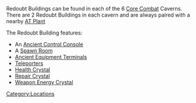 Redoubt Buildings can be found in each of the 6 [Core
Combat](/Core_Combat "wikilink") Caverns. There are 2 Redoubt Buildings
in each cavern and are always paired with a nearby [AT
Plant](/AT_Plant "wikilink")

The Redoubt Building features:

- An [Ancient Control Console](/Ancient_Control_Console "wikilink")
- A [Spawn Room](/Spawn_Room "wikilink")
- [Ancient Equipment Terminals](/Ancient_Equipment_Terminal "wikilink")
- [Teleporters](/Teleporter "wikilink")
- [Health Crystal](/Health_Crystal "wikilink")
- [Repair Crystal](/Repair_Crystal "wikilink")
- [Weapon Energy Crystal](/Weapon_Energy_Crystal "wikilink")

[Category:Locations](/Category:Locations "wikilink")
